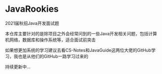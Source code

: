 # JavaRookies

2021届秋招Java开发面试题

本仓库主要针对的是除项目之外会经常问到的一些Java开发相关问题，包括计算机网络，数据库和操作系统等，适合面试前突击

如果想更加系统的学习建议去看CS-Notes和JavaGuide这两位大佬的GitHub学习，我也是从他们的GitHub一路学习过来的

持续更新中...
